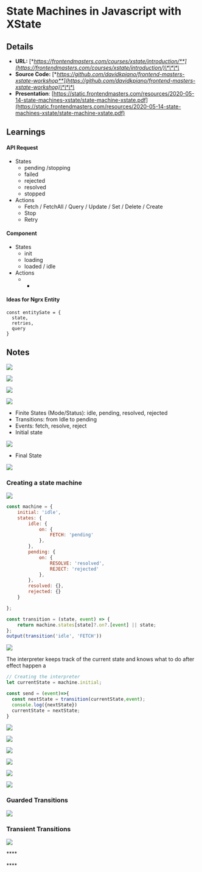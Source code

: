 # State Machines in Javascript with XState

## Details

* **URL:** [**https://frontendmasters.com/courses/xstate/introduction/**](https://frontendmasters.com/courses/xstate/introduction/)\*\*\*\*
* **Source Code:** [**https://github.com/davidkpiano/frontend-masters-xstate-workshop**](https://github.com/davidkpiano/frontend-masters-xstate-workshop)\*\*\*\*
* **Presentation**: [https://static.frontendmasters.com/resources/2020-05-14-state-machines-xstate/state-machine-xstate.pdf](https://static.frontendmasters.com/resources/2020-05-14-state-machines-xstate/state-machine-xstate.pdf)

## Learnings

#### API Request 

* States
  * pending /stopping
  * failed
  * rejected
  * resolved
  * stopped
* Actions
  * Fetch / FetchAll / Query / Update / Set / Delete / Create
  * Stop
  * Retry

#### Component 

* States
  * init
  * loading
  * loaded / idle
* Actions
  * * 

#### Ideas for Ngrx Entity

```text
const entitySate = {
  state,
  retries,
  query
}
```







## Notes



![](../../.gitbook/assets/image%20%28212%29.png)



![](../../.gitbook/assets/image%20%28214%29.png)

![](../../.gitbook/assets/image%20%28219%29.png)

![](../../.gitbook/assets/image%20%28215%29.png)

* Finite States \(Mode/Status\): idle, pending, resolved, rejected
* Transitions: from Idle to pending
* Events: fetch, resolve, reject
* Initial state 

![](../../.gitbook/assets/image%20%28222%29.png)

* Final State 

![](../../.gitbook/assets/image%20%28210%29.png)

### Creating a state machine

![](../../.gitbook/assets/image%20%28206%29.png)

```javascript
const machine = {
    initial: 'idle',
    states: {
        idle: {
            on: {
                FETCH: 'pending'
            },
        },
        pending: {
            on: {
                RESOLVE: 'resolved',
                REJECT: 'rejected'
            },
        },
        resolved: {},
        rejected: {}
    }

};

const transition = (state, event) => {
    return machine.states[state]?.on?.[event] || state;
};
output(transition('idle', 'FETCH'))
```

![](../../.gitbook/assets/image%20%28278%29.png)

The interpreter keeps track of the current state and knows what to do after effect happen a 

```typescript
// Creating the interpreter
let currentState = machine.initial;

const send = (event)=>{
  const nextState = transition(currentState,event);
  console.log({nextState})
  currentState = nextState;
}

```

![](../../.gitbook/assets/image%20%28275%29.png)

![](../../.gitbook/assets/image%20%28277%29.png)

![](../../.gitbook/assets/image%20%28274%29.png)

![](../../.gitbook/assets/image%20%28276%29.png)

![](../../.gitbook/assets/image%20%28279%29.png)

![](../../.gitbook/assets/image%20%28280%29.png)

### Guarded Transitions

![](../../.gitbook/assets/image%20%28273%29.png)

### Transient Transitions

![](../../.gitbook/assets/image%20%28272%29.png)

\*\*\*\*

\*\*\*\*

